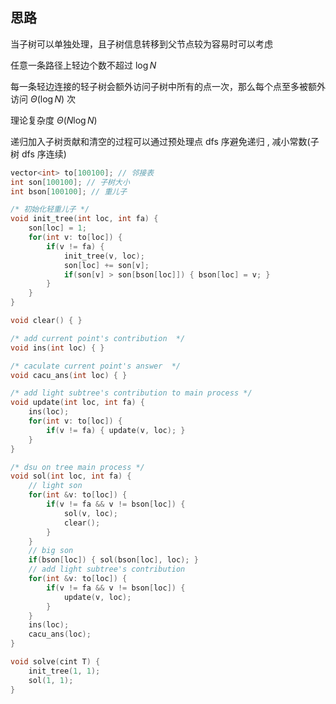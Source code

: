 ## 思路

当子树可以单独处理，且子树信息转移到父节点较为容易时可以考虑

任意一条路径上轻边个数不超过 $\log N$

每一条轻边连接的轻子树会额外访问子树中所有的点一次，那么每个点至多被额外访问 $\Theta(\log N)$ 次

理论复杂度 $\Theta(N\log N)$

递归加入子树贡献和清空的过程可以通过预处理点 dfs 序避免递归 , 减小常数(子树 dfs 序连续)

```cpp
vector<int> to[100100]; // 邻接表
int son[100100]; // 子树大小
int bson[100100]; // 重儿子

/* 初始化轻重儿子 */
void init_tree(int loc, int fa) {
    son[loc] = 1;
    for(int v: to[loc]) {
        if(v != fa) {
            init_tree(v, loc);
            son[loc] += son[v];
            if(son[v] > son[bson[loc]]) { bson[loc] = v; }
        }
    }
}

void clear() { }

/* add current point's contribution  */
void ins(int loc) { }

/* caculate current point's answer  */
void cacu_ans(int loc) { }

/* add light subtree's contribution to main process */
void update(int loc, int fa) {
    ins(loc);
    for(int v: to[loc]) {
        if(v != fa) { update(v, loc); }
    }
}

/* dsu on tree main process */
void sol(int loc, int fa) {
    // light son
    for(int &v: to[loc]) {
        if(v != fa && v != bson[loc]) {
            sol(v, loc);
            clear();
        }
    }
    // big son
    if(bson[loc]) { sol(bson[loc], loc); }
    // add light subtree's contribution
    for(int &v: to[loc]) {
        if(v != fa && v != bson[loc]) {
            update(v, loc);
        }
    }
    ins(loc);
    cacu_ans(loc);
}

void solve(cint T) {
    init_tree(1, 1);
    sol(1, 1);
}
```

